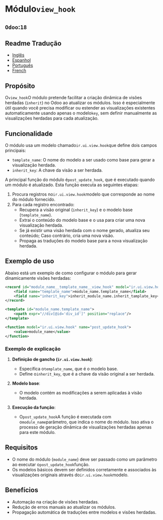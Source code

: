 # Módulo`view_hook`

## `Odoo`:`18`

## Readme Tradução

-   [Inglês](README.md)
-   [Espanhol](README.es.md)
-   [Português](README.pt.md)
-   [French](README.fr.md)

## Propósito

O`view_hook`O módulo pretende facilitar a criação dinâmica de visões herdadas (`inherit`) no Odoo ao atualizar os módulos. Isso é especialmente útil quando você precisa modificar ou estender as visualizações existentes automaticamente usando apenas o modelo`key`, sem definir manualmente as visualizações herdadas para cada atualização.

## Funcionalidade

O módulo usa um modelo chamado`ir.ui.view.hook`que define dois campos principais:

-   `template_name`: O nome do modelo a ser usado como base para gerar a visualização herdada.
-   `inherit_key`: A chave da visão a ser herdada.

A principal função do módulo é`post_update_hook`, que é executado quando um módulo é atualizado. Esta função executa as seguintes etapas:

1.  Procura registros no`ir.ui.view.hook`modelo que corresponde ao nome do módulo fornecido.
2.  Para cada registro encontrado:
    -   Recupera a visão original (`inherit_key`) e o modelo base (`template_name`).
    -   Extrai o conteúdo do modelo base e o usa para criar uma nova visualização herdada.
    -   Se já existir uma visão herdada com o nome gerado, atualiza seu conteúdo; Caso contrário, cria uma nova visão.
    -   Propaga as traduções do modelo base para a nova visualização herdada.

## Exemplo de uso

Abaixo está um exemplo de como configurar o módulo para gerar dinamicamente visões herdadas:

```xml
<record id="module_name__template_name__view_hook" model="ir.ui.view.hook">
    <field name="template_name">module_name.template_name</field>
    <field name="inherit_key">inherit_module_name.inherit_tamplate_key</field>
</record>

<template id="module_name.template_name">
    <xpath expr="//div[@id='div_id']" position="replace"/>
</template>

<function model="ir.ui.view.hook" name="post_update_hook">
    <value>module_name</value>
</function>
```

### Exemplo de explicação

1.  **Definição de gancho (`ir.ui.view.hook`)**:
    -   Especifica o`template_name`, que é o modelo base.
    -   Define o`inherit_key`, que é a chave da visão original a ser herdada.

2.  **Modelo base**:
    -   O modelo contém as modificações a serem aplicadas à visão herdada.

3.  **Execução da função**:
    -   O`post_update_hook`A função é executada com o`module_name`parâmetro, que indica o nome do módulo. Isso ativa o processo de geração dinâmica de visualizações herdadas apenas para este módulo.

## Requisitos

-   O nome do módulo (`module_name`) deve ser passado como um parâmetro ao executar o`post_update_hook`função.
-   Os modelos básicos devem ser definidos corretamente e associados às visualizações originais através do`ir.ui.view.hook`modelo.

## Benefícios

-   Automação na criação de visões herdadas.
-   Redução de erros manuais ao atualizar os módulos.
-   Propagação automática de traduções entre modelos e visões herdadas.
